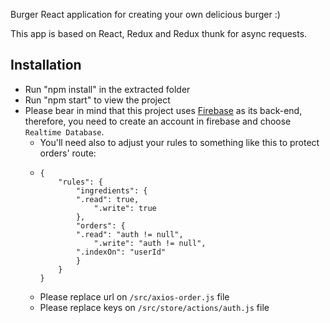 Burger React application for creating your own delicious burger :)<br />

This app is based on React, Redux and Redux thunk for async requests.<br />

## Installation

- Run "npm install" in the extracted folder
- Run "npm start" to view the project
- Please bear in mind that this project uses [Firebase](#https://console.firebase.google.com) as its back-end, therefore, you need to create an account in firebase and choose `Realtime Database`.
  - You'll need also to adjust your rules to something like this to protect orders' route: 
  - ```
    {
        "rules": {
            "ingredients": {
            ".read": true,
                ".write": true 
            },
            "orders": {
            ".read": "auth != null",
                ".write": "auth != null",
            ".indexOn": "userId"
            }
        }
    }
   - Please replace url on `/src/axios-order.js` file
   - Please replace keys on `/src/store/actions/auth.js` file